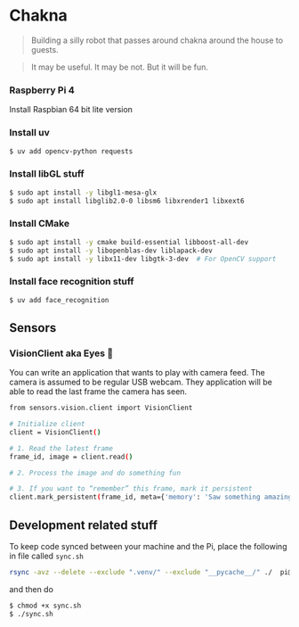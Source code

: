 
# Chakna

> Building a silly robot that passes around chakna around the house to guests.

> It may be useful. It may be not. But it will be fun.

### Raspberry Pi 4
Install Raspbian 64 bit lite version

### Install uv
```bash
$ uv add opencv-python requests
```

### Install libGL stuff
```bash
$ sudo apt install -y libgl1-mesa-glx
$ sudo apt install libglib2.0-0 libsm6 libxrender1 libxext6
```

### Install CMake
```bash
$ sudo apt install -y cmake build-essential libboost-all-dev
$ sudo apt install -y libopenblas-dev liblapack-dev
$ sudo apt install -y libx11-dev libgtk-3-dev  # For OpenCV support
```

### Install face recognition stuff
```bash
$ uv add face_recognition
```

## Sensors

### VisionClient aka Eyes 👀

You can write an application that wants to play with camera feed. The camera is assumed to be regular USB webcam.
They application will be able to read the last frame the camera has seen. 

```bash
from sensors.vision.client import VisionClient

# Initialize client
client = VisionClient()

# 1. Read the latest frame
frame_id, image = client.read()

# 2. Process the image and do something fun

# 3. If you want to “remember” this frame, mark it persistent
client.mark_persistent(frame_id, meta={'memory': 'Saw something amazing!'})
```

## Development related stuff
To keep code synced between your machine and the Pi, place the following in file called `sync.sh`
```bash
rsync -avz --delete --exclude ".venv/" --exclude "__pycache__/" ./  pi@raspberrypi.local:/home/pi/chakna/
```

and then do
```bash
$ chmod +x sync.sh
$ ./sync.sh
```
